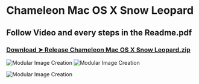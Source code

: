 # Chameleon Mac OS X Snow Leopard
## Follow Video and every steps in the Readme.pdf
### [Download ➤ Release Chameleon Mac OS X Snow Leopard.zip](https://github.com/chris1111/Chameleon-Mac-OS-X-Snow-Leopard/releases/tag/V1)

![Modular Image Creation](https://i62.servimg.com/u/f62/18/50/18/69/untitl14.jpg)
![Modular Image Creation](https://i62.servimg.com/u/f62/18/50/18/69/captu493.png)

![Modular Image Creation](https://i62.servimg.com/u/f62/18/50/18/69/captur50.jpg)
